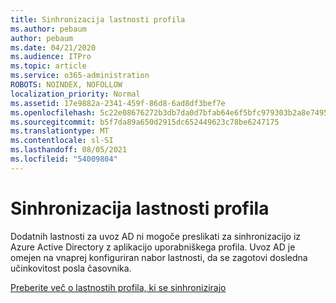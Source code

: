 ```yaml
---
title: Sinhronizacija lastnosti profila
ms.author: pebaum
author: pebaum
ms.date: 04/21/2020
ms.audience: ITPro
ms.topic: article
ms.service: o365-administration
ROBOTS: NOINDEX, NOFOLLOW
localization_priority: Normal
ms.assetid: 17e9882a-2341-459f-86d8-6ad8df3bef7e
ms.openlocfilehash: 5c22e08676272b3db7da0d7bfab64e6f5bfc979303b2a8e74958cd24c7007443
ms.sourcegitcommit: b5f7da89a650d2915dc652449623c78be6247175
ms.translationtype: MT
ms.contentlocale: sl-SI
ms.lasthandoff: 08/05/2021
ms.locfileid: "54009804"
---
```

# <a name="profile-property-synchronization"></a>Sinhronizacija lastnosti profila

Dodatnih lastnosti za uvoz AD ni mogoče preslikati za sinhronizacijo iz Azure Active Directory z aplikacijo uporabniškega profila. Uvoz AD je omejen na vnaprej konfiguriran nabor lastnosti, da se zagotovi dosledna učinkovitost posla časovnika.
  
[Preberite več o lastnostih profila, ki se sinhronizirajo](https://go.microsoft.com/fwlink/?linkid=875671)
  

